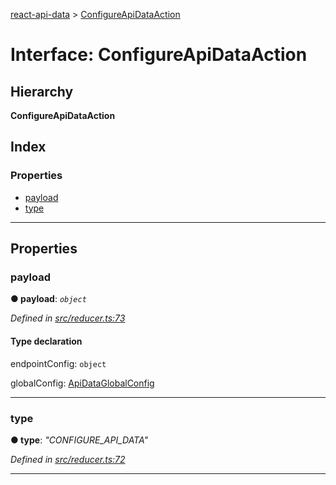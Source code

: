 [react-api-data](../README.md) > [ConfigureApiDataAction](../interfaces/configureapidataaction.md)

# Interface: ConfigureApiDataAction

## Hierarchy

**ConfigureApiDataAction**

## Index

### Properties

* [payload](configureapidataaction.md#payload)
* [type](configureapidataaction.md#type)

---

## Properties

<a id="payload"></a>

###  payload

**● payload**: *`object`*

*Defined in [src/reducer.ts:73](https://github.com/oberonamsterdam/react-api-data/blob/e1dcf9e/src/reducer.ts#L73)*

#### Type declaration

 endpointConfig: `object`

[endpointKey: `string`]: [ApiDataEndpointConfig](apidataendpointconfig.md)

 globalConfig: [ApiDataGlobalConfig](apidataglobalconfig.md)

___
<a id="type"></a>

###  type

**● type**: *"CONFIGURE_API_DATA"*

*Defined in [src/reducer.ts:72](https://github.com/oberonamsterdam/react-api-data/blob/e1dcf9e/src/reducer.ts#L72)*

___

